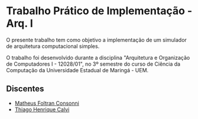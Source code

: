 # Trabalho Prático de Implementação - Arq. I

O presente trabalho tem como objetivo a implementação de um simulador de arquitetura computacional simples.

O trabalho foi desenvolvido durante a disciplina "Arquitetura e Organização de Computadores I - 12028/01", no 3º semestre do curso de Ciência da Computação da Universidade Estadual de Maringá - UEM.

## Discentes
- [Matheus Foltran Consonni](https://github.com/MatheusFoltran)
- [Thiago Henrique Calvi](https://github.com/thiagocalvi)
